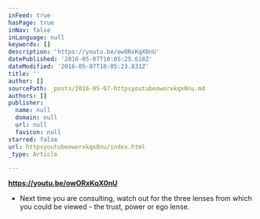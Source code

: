 ```yaml
---
inFeed: true
hasPage: true
inNav: false
inLanguage: null
keywords: []
description: 'https://youtu.be/owORxKqX0nU'
datePublished: '2016-05-07T10:05:25.618Z'
dateModified: '2016-05-07T10:05:23.831Z'
title: ''
author: []
sourcePath: _posts/2016-05-07-httpsyoutubeoworxkqx0nu.md
authors: []
publisher:
  name: null
  domain: null
  url: null
  favicon: null
starred: false
url: httpsyoutubeoworxkqx0nu/index.html
_type: Article

---
```

**https://youtu.be/owORxKqX0nU**

* Next time you are consulting, watch out for the three lenses from which you could be viewed - the trust, power or ego lense.